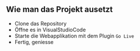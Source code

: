 ## Wie man das Projekt ausetzt

- Clone das Repository
- Öffne es in VisualStudioCode
- Starte die Webapplikation mit dem Plugin `Go Live`
- Fertig, geniesse

